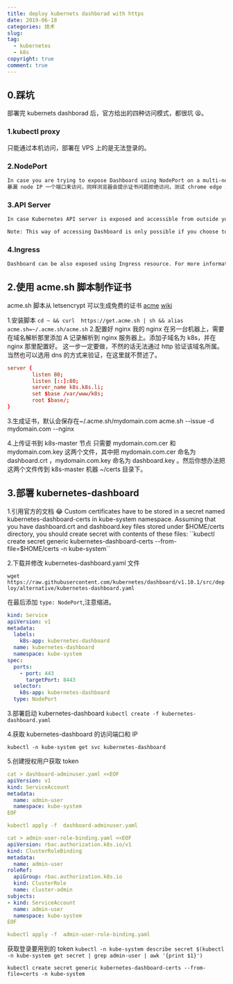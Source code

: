 ```yaml
---
title: deploy kubernets dashborad with https
date: 2019-06-18
categories: 技术
slug:
tag:
  - kubernetes
  - k8s
copyright: true
comment: true
---
```


## 0.踩坑

部署完 kubernets dashborad 后，官方给出的四种访问模式，都很坑 😫。

### 1.kubectl proxy

只能通过本机访问，部署在 VPS 上的是无法登录的。

### 2.NodePort

```txt
In case you are trying to expose Dashboard using NodePort on a multi-node cluster, then you have to find out IP of the node on which Dashboard is running to access it. Instead of accessing https://<master-ip>:<nodePort> you should access https://<node-ip>:<nodePort>.
暴漏 node IP 一个端口来访问，同样浏览器会提示证书问题拒绝访问，测试 chrome edge ie 均无法访问，需要自己加个证书才行。下面就讲解用自己的域名签个证书来用。NodePort 是将节点直接暴露在外网的一种方式，只建议在开发环境，单节点的安装方式中使用。
```

### 3.API Server

```txt
In case Kubernetes API server is exposed and accessible from outside you can directly access dashboard at: https://<master-ip>:<apiserver-port>/api/v1/namespaces/kube-system/services/https:kubernetes-dashboard:/proxy/

Note: This way of accessing Dashboard is only possible if you choose to install your user certificates in the browser. In example certificates used by kubeconfig file to contact API Server can be used.
```

### 4.Ingress

```txt
Dashboard can be also exposed using Ingress resource. For more information check: https://kubernetes.io/docs/concepts/services-networking/ingress.
```

## 2.使用 acme.sh 脚本制作证书

acme.sh 脚本从 letsencrypt 可以生成免费的证书
[acme](https://github.com/Neilpang/acme.sh)
[wiki](https://github.com/Neilpang/acme.sh/wiki/%E8%AF%B4%E6%98%8E)

1.安装脚本
``cd ~ && curl  https://get.acme.sh | sh && alias acme.sh=~/.acme.sh/acme.sh``
2.配置好 nginx
我的 nginx 在另一台机器上，需要在域名解析那里添加 A 记录解析到 nginx 服务器上。添加子域名为 k8s，并在 nginx 那里配置好。
这一步一定要做，不然的话无法通过 http 验证该域名所属。当然也可以选用 dns 的方式来验证，在这里就不赘述了。

```conf
server {
        listen 80;
        listen [::]:80;
        server_name k8s.k8s.li;
        set $base /var/www/k8s;
        root $base/;
}
```

3.生成证书，默认会保存在~/.acme.sh/mydomain.com
acme.sh --issue  -d mydomain.com   --nginx

4.上传证书到 k8s-master 节点
只需要 mydomain.com.cer 和 mydomain.com.key 这两个文件，其中把 mydomain.com.cer 命名为 dashboard.crt ，mydomain.com.key 命名为 dashboard.key 。然后你想办法把这两个文件传到 k8s-master 机器 ~/certs 目录下。

## 3.部署 kubernetes-dashboard

1.引用官方的文档 😂
Custom certificates have to be stored in a secret named kubernetes-dashboard-certs in kube-system namespace. Assuming that you have dashboard.crt and dashboard.key files stored under $HOME/certs directory, you should create secret with contents of these files:
``kubectl create secret generic kubernetes-dashboard-certs --from-file=$HOME/certs -n kube-system``

2.下载并修改 kubernetes-dashboard.yaml 文件

``wget https://raw.githubusercontent.com/kubernetes/dashboard/v1.10.1/src/deploy/alternative/kubernetes-dashboard.yaml``

在最后添加 ``type: NodePort``,注意缩进。

```yml
kind: Service
apiVersion: v1
metadata:
  labels:
    k8s-app: kubernetes-dashboard
  name: kubernetes-dashboard
  namespace: kube-system
spec:
  ports:
    - port: 443
      targetPort: 8443
  selector:
    k8s-app: kubernetes-dashboard
  type: NodePort
```

3.部署启动 kubernetes-dashboard
``kubectl create -f kubernetes-dashboard.yaml``

4.获取 kubernetes-dashboard 的访问端口和 IP

``kubectl -n kube-system get svc kubernetes-dashboard``

5.创建授权用户获取 token

```yml
cat > dashboard-adminuser.yaml <<EOF
apiVersion: v1
kind: ServiceAccount
metadata:
  name: admin-user
  namespace: kube-system
EOF

kubectl apply -f  dashboard-adminuser.yaml
```

```yml
cat > admin-user-role-binding.yaml <<EOF
apiVersion: rbac.authorization.k8s.io/v1
kind: ClusterRoleBinding
metadata:
  name: admin-user
roleRef:
  apiGroup: rbac.authorization.k8s.io
  kind: ClusterRole
  name: cluster-admin
subjects:
- kind: ServiceAccount
  name: admin-user
  namespace: kube-system
EOF

kubectl apply -f  admin-user-role-binding.yaml
```

获取登录要用到的 token
``kubectl -n kube-system describe secret $(kubectl -n kube-system get secret | grep admin-user | awk '{print $1}')``

``kubectl create secret generic kubernetes-dashboard-certs --from-file=certs -n kube-system``
